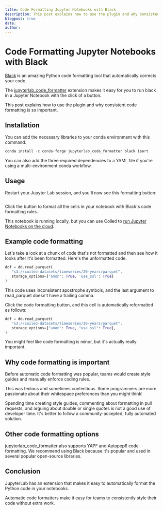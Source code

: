 ```yaml
---
title: Code Formatting Jupyter Notebooks with Black
description: This post explains how to use the plugin and why consistent code formatting is so important.
blogpost: true
date: 
author: 
---
```


# Code Formatting Jupyter Notebooks with Black

[Black](https://github.com/psf/black) is an amazing Python code formatting tool that automatically corrects your code.

The [jupyterlab_code_formatter](https://github.com/ryantam626/jupyterlab_code_formatter) extension makes it easy for you to run black in a Jupyter Notebook with the click of a button.

This post explains how to use the plugin and why consistent code formatting is so important.

## Installation

You can add the necessary libraries to your conda environment with this command:

```python
conda install -c conda-forge jupyterlab_code_formatter black isort
```

You can also add the three required dependencies to a YAML file if you're using a multi-environment conda workflow.

## Usage

Restart your Jupyter Lab session, and you'll now see this formatting button:

<img src="https://cdn.prod.website-files.com/63192998e5cab906c1b55f6e/633f7b5a3a4f10fe585db590_image.png" alt="" loading="lazy">

Click the button to format all the cells in your notebook with Black's code formatting rules.

This notebook is running locally, but you can use Coiled to [run Jupyter Notebooks on the cloud](https://docs.coiled.io/user_guide/notebooks.html).

## Example code formatting

Let's take a look at a chunk of code that's not formatted and then see how it looks after it's been formatted.  Here's the unformatted code.

```python
ddf = dd.read_parquet(
   "s3://coiled-datasets/timeseries/20-years/parquet",
   storage_options={"anon": True, 'use_ssl': True}
)
```

This code uses inconsistent apostrophe symbols, and the last argument to read_parquet doesn't have a trailing comma.

Click the code formatting button, and this cell is automatically reformatted as follows:

```python
ddf = dd.read_parquet(
   "s3://coiled-datasets/timeseries/20-years/parquet",
   storage_options={"anon": True, "use_ssl": True},
)
```

You might feel like code formatting is minor, but it's actually really important.

## Why code formatting is important

Before automatic code formatting was popular, teams would create style guides and manually enforce coding rules.

This was tedious and sometimes contentious.  Some programmers are more passionate about their whitespace preferences than you might think!

Spending time creating style guides, commenting about formatting in pull requests, and arguing about double or single quotes is not a good use of developer time.  It's better to follow a community-accepted, fully automated solution.

## Other code formatting options

jupyterlab_code_formatter also supports YAPF and Autopep8 code formatting.  We recommend using Black because it's popular and used in several popular open-source libraries.

## Conclusion

JupyterLab has an extension that makes it easy to automatically format the Python code in your notebooks.

Automatic code formatters make it easy for teams to consistently style their code without extra work.